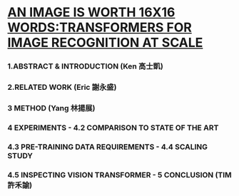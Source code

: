 # [AN IMAGE IS WORTH 16X16 WORDS:TRANSFORMERS FOR IMAGE RECOGNITION AT SCALE](https://arxiv.org/pdf/2010.11929.pdf)

### 1.ABSTRACT & INTRODUCTION (Ken 高士凱)

### 2.RELATED WORK (Eric 謝永盛)

### 3 METHOD (Yang 林揚展)

### 4 EXPERIMENTS - 4.2 COMPARISON TO STATE OF THE ART

### 4.3 PRE-TRAINING DATA REQUIREMENTS - 4.4 SCALING STUDY

### 4.5 INSPECTING VISION TRANSFORMER - 5 CONCLUSION (TIM 許禾諭)
